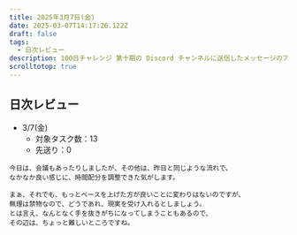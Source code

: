 ```yaml
---
title: 2025年3月7日(金)
date: 2025-03-07T14:17:26.122Z
draft: false
tags:
  - 日次レビュー
description: 100日チャレンジ 第十期の Discord チャンネルに送信したメッセージのアーカイブ
scrolltotop: true
---
```


## 日次レビュー

- 3/7(金)
  - 対象タスク数：13
  - 先送り：0

```
今日は、会議もあったりしましたが、その他は、昨日と同じような流れで、
なかなか良い感じに、時間配分を調整できた気がします。

まぁ、それでも、もっとペースを上げた方が良いことに変わりはないのですが、
無理は禁物なので、どうであれ、現実を受け入れるとしましょう。
とは言え、なんとなく手を抜きがちになってしまうこともあるので、
その辺は、ちょっと難しいところですね。
```
